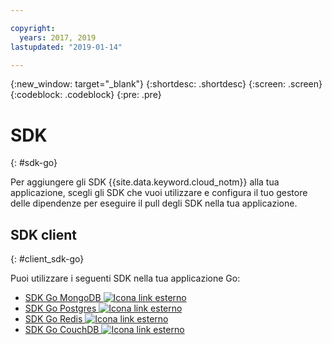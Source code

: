 ```yaml
---

copyright:
  years: 2017, 2019
lastupdated: "2019-01-14"

---
```


{:new_window: target="_blank"}
{:shortdesc: .shortdesc}
{:screen: .screen}
{:codeblock: .codeblock}
{:pre: .pre}

#  SDK
{: #sdk-go}

Per aggiungere gli SDK {{site.data.keyword.cloud_notm}} alla tua applicazione, scegli gli SDK che vuoi utilizzare e configura il tuo gestore delle dipendenze per eseguire il pull degli SDK nella tua applicazione.

## SDK client
{: #client_sdk-go}

Puoi utilizzare i seguenti SDK nella tua applicazione Go:
* [SDK Go MongoDB ![Icona link esterno](../icons/launch-glyph.svg "Icona link esterno")](https://github.com/mongodb/mongo-go-driver)
* [SDK Go Postgres ![Icona link esterno](../icons/launch-glyph.svg "Icona link esterno")](https://github.com/lib/pq)
* [SDK Go Redis ![Icona link esterno](../icons/launch-glyph.svg "Icona link esterno")](https://github.com/go-redis/redis)
* [SDK Go CouchDB ![Icona link esterno](../icons/launch-glyph.svg "Icona link esterno")](https://github.com/leesper/couchdb-golang)

<!--
## Services
{: #services}

* [Watson Go SDK ![External link icon](../icons/launch-glyph.svg "External link icon")](https://github.com/watson-developer-cloud/go-sdk)
-->

